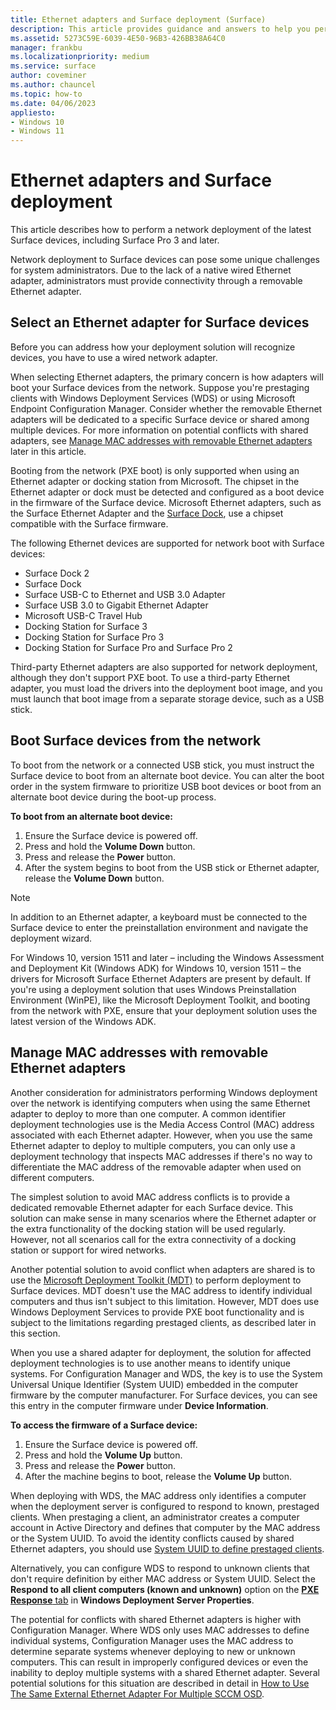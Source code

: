 ```yaml
---
title: Ethernet adapters and Surface deployment (Surface)
description: This article provides guidance and answers to help you perform a network deployment to Surface devices.
ms.assetid: 5273C59E-6039-4E50-96B3-426BB38A64C0
manager: frankbu
ms.localizationpriority: medium
ms.service: surface
author: coveminer
ms.author: chauncel
ms.topic: how-to
ms.date: 04/06/2023
appliesto:
- Windows 10
- Windows 11
---
```


# Ethernet adapters and Surface deployment

This article describes how to perform a network deployment of the latest Surface devices, including Surface Pro 3 and later.

Network deployment to Surface devices can pose some unique challenges for system administrators. Due to the lack of a native wired Ethernet adapter, administrators must provide connectivity through a removable Ethernet adapter.

## Select an Ethernet adapter for Surface devices

Before you can address how your deployment solution will recognize devices, you have to use a wired network adapter.

When selecting Ethernet adapters, the primary concern is how adapters will boot your Surface devices from the network. Suppose you're prestaging clients with Windows Deployment Services (WDS) or using Microsoft Endpoint Configuration Manager. Consider whether the removable Ethernet adapters will be dedicated to a specific Surface device or shared among multiple devices. For more information on potential conflicts with shared adapters, see [Manage MAC addresses with removable Ethernet adapters](#manage-mac-addresses) later in this article.

Booting from the network (PXE boot) is only supported when using an Ethernet adapter or docking station from Microsoft. The chipset in the Ethernet adapter or dock must be detected and configured as a boot device in the firmware of the Surface device. Microsoft Ethernet adapters, such as the Surface Ethernet Adapter and the [Surface Dock](https://www.microsoft.com/surface/accessories/surface-dock), use a chipset compatible with the Surface firmware.

The following Ethernet devices are supported for network boot with Surface devices:

- Surface Dock 2
- Surface Dock
- Surface USB-C to Ethernet and USB 3.0 Adapter
- Surface USB 3.0 to Gigabit Ethernet Adapter
- Microsoft USB-C Travel Hub
- Docking Station for Surface 3
- Docking Station for Surface Pro 3 
- Docking Station for Surface Pro and Surface Pro 2

Third-party Ethernet adapters are also supported for network deployment, although they don't support PXE boot. To use a third-party Ethernet adapter, you must load the drivers into the deployment boot image, and you must launch that boot image from a separate storage device, such as a USB stick.

## Boot Surface devices from the network

To boot from the network or a connected USB stick, you must instruct the Surface device to boot from an alternate boot device. You can alter the boot order in the system firmware to prioritize USB boot devices or boot from an alternate boot device during the boot-up process.

**To boot from an alternate boot device:**

1. Ensure the Surface device is powered off.
2. Press and hold the **Volume Down** button.
3. Press and release the **Power** button.
4. After the system begins to boot from the USB stick or Ethernet adapter, release the **Volume Down** button.

>[!NOTE]
>In addition to an Ethernet adapter, a keyboard must be connected to the Surface device to enter the preinstallation environment and navigate the deployment wizard.

For Windows 10, version 1511 and later – including the Windows Assessment and Deployment Kit (Windows ADK) for Windows 10, version 1511 – the drivers for Microsoft Surface Ethernet Adapters are present by default. If you're using a deployment solution that uses Windows Preinstallation Environment (WinPE), like the Microsoft Deployment Toolkit, and booting from the network with PXE, ensure that your deployment solution uses the latest version of the Windows ADK.

## <a href="" id="manage-mac-addresses"></a>Manage MAC addresses with removable Ethernet adapters

Another consideration for administrators performing Windows deployment over the network is identifying computers when using the same Ethernet adapter to deploy to more than one computer. A common identifier deployment technologies use is the Media Access Control (MAC) address associated with each Ethernet adapter. However, when you use the same Ethernet adapter to deploy to multiple computers, you can only use a deployment technology that inspects MAC addresses if there's no way to differentiate the MAC address of the removable adapter when used on different computers.

The simplest solution to avoid MAC address conflicts is to provide a dedicated removable Ethernet adapter for each Surface device. This solution can make sense in many scenarios where the Ethernet adapter or the extra functionality of the docking station will be used regularly. However, not all scenarios call for the extra connectivity of a docking station or support for wired networks.

Another potential solution to avoid conflict when adapters are shared is to use the [Microsoft Deployment Toolkit (MDT)](/mem/configmgr/mdt) to perform deployment to Surface devices. MDT doesn't use the MAC address to identify individual computers and thus isn't subject to this limitation. However, MDT does use Windows Deployment Services to provide PXE boot functionality and is subject to the limitations regarding prestaged clients, as described later in this section.

When you use a shared adapter for deployment, the solution for affected deployment technologies is to use another means to identify unique systems. For Configuration Manager and WDS, the key is to use the System Universal Unique Identifier (System UUID) embedded in the computer firmware by the computer manufacturer. For Surface devices, you can see this entry in the computer firmware under **Device Information**.

**To access the firmware of a Surface device:**

1. Ensure the Surface device is powered off.
2. Press and hold the **Volume Up** button.
3. Press and release the **Power** button.
4. After the machine begins to boot, release the **Volume Up** button.

When deploying with WDS, the MAC address only identifies a computer when the deployment server is configured to respond to known, prestaged clients. When prestaging a client, an administrator creates a computer account in Active Directory and defines that computer by the MAC address or the System UUID. To avoid the identity conflicts caused by shared Ethernet adapters, you should use [System UUID to define prestaged clients](/previous-versions/windows/it-pro/windows-server-2012-R2-and-2012/cc742034(v=ws.11)). 

Alternatively, you can configure WDS to respond to unknown clients that don't require definition by either MAC address or System UUID. Select the **Respond to all client computers (known and unknown)** option on the [**PXE Response** tab](/previous-versions/windows/it-pro/windows-server-2008-R2-and-2008/cc732360(v=ws.11)) in **Windows Deployment Server Properties**.

The potential for conflicts with shared Ethernet adapters is higher with Configuration Manager. Where WDS only uses MAC addresses to define individual systems, Configuration Manager uses the MAC address to determine separate systems whenever deploying to new or unknown computers. This can result in improperly configured devices or even the inability to deploy multiple systems with a shared Ethernet adapter. Several potential solutions for this situation are described in detail in [How to Use The Same External Ethernet Adapter For Multiple SCCM OSD](https://techcommunity.microsoft.com/t5/core-infrastructure-and-security/how-to-use-the-same-external-ethernet-adapter-for-multiple-sccm/ba-p/257374).
